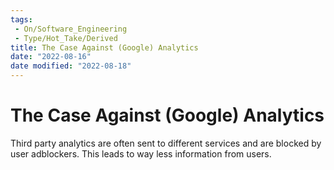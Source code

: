 ```yaml
---
tags:
 - On/Software_Engineering
 - Type/Hot_Take/Derived
title: The Case Against (Google) Analytics
date: "2022-08-16"
date modified: "2022-08-18"
---
```


# The Case Against (Google) Analytics
Third party analytics are often sent to different services and are blocked by user adblockers. This leads to way less information from users.
